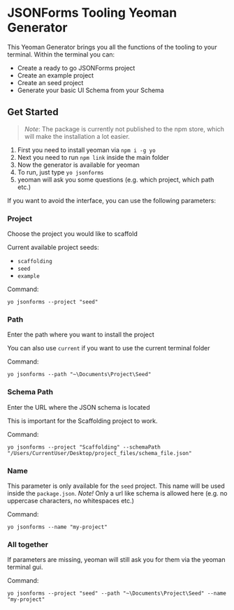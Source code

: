 # JSONForms Tooling Yeoman Generator

This Yeoman Generator brings you all the functions of the tooling to your terminal. Within the terminal you can:

* Create a ready to go JSONForms project
* Create an example project
* Create an seed project
* Generate your basic UI Schema from your Schema

## Get Started

> *Note*: The package is currently not published to the npm store, which will make the installation a lot easier.

1. First you need to install yeoman via `npm i -g yo`
2. Next you need to run `npm link` inside the main folder
3. Now the generator is available for yeoman
4. To run, just type `yo jsonforms`
5. yeoman will ask you some questions (e.g. which project, which path etc.)

If you want to avoid the interface, you can use the following parameters:

### Project

Choose the project you would like to scaffold

Current available project seeds:
- `scaffolding`
- `seed`
- `example`

Command:
```shell
yo jsonforms --project "seed"
```

### Path

Enter the path where you want to install the project

You can also use `current` if you want to use the current terminal folder

Command:
```shell
yo jsonforms --path "~\Documents\Project\Seed"
```

### Schema Path

Enter the URL where the JSON schema is located

This is important for the Scaffolding project to work.

Command:
```shell
yo jsonforms --project "Scaffolding" --schemaPath "/Users/CurrentUser/Desktop/project_files/schema_file.json"
```

### Name

This parameter is only available for the `seed` project. This name will be used inside the `package.json`.
*Note!* Only a url like schema is allowed here (e.g. no uppercase characters, no whitespaces etc.)

Command:
```shell
yo jsonforms --name "my-project"
```

### All together

If parameters are missing, yeoman will still ask you for them via the yeoman terminal gui.

Command:
```shell
yo jsonforms --project "seed" --path "~\Documents\Project\Seed" --name "my-project"
```


